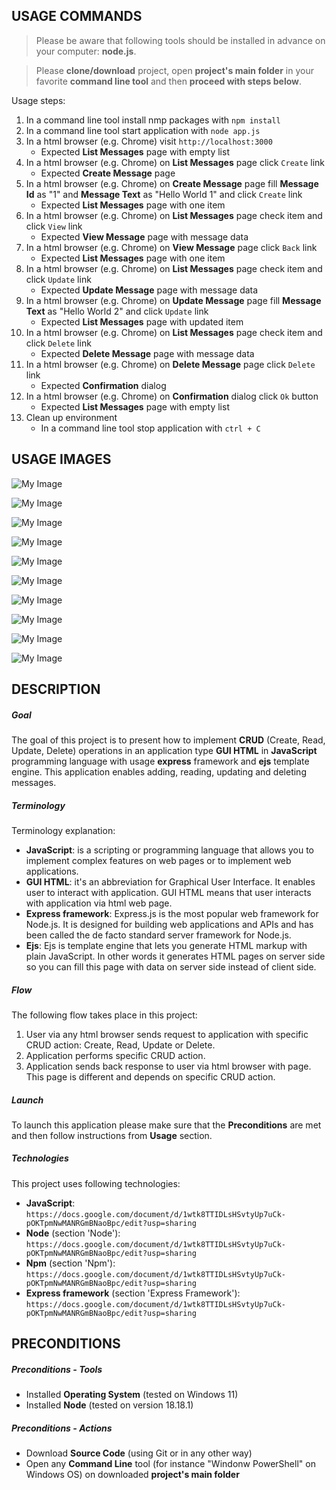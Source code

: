 USAGE COMMANDS
--------------

> Please be aware that following tools should be installed in advance on your computer: **node.js**. 

> Please **clone/download** project, open **project's main folder** in your favorite **command line tool** and then **proceed with steps below**. 

Usage steps:
1. In a command line tool install nmp packages with `npm install`
1. In a command line tool start application with `node app.js`
1. In a html browser (e.g. Chrome) visit `http://localhost:3000`
   * Expected **List Messages** page with empty list
1. In a html browser (e.g. Chrome) on **List Messages** page click `Create` link
   * Expected **Create Message** page
1. In a html browser (e.g. Chrome) on **Create Message** page fill **Message Id** as "1" and **Message Text** as "Hello World 1" and click `Create` link
   * Expected **List Messages** page with one item
1. In a html browser (e.g. Chrome) on **List Messages** page check item and click `View` link
   * Expected **View Message** page with message data
1. In a html browser (e.g. Chrome) on **View Message** page click `Back` link
   * Expected **List Messages** page with one item
1. In a html browser (e.g. Chrome) on **List Messages** page check item and click `Update` link
   * Expected **Update Message** page with message data
1. In a html browser (e.g. Chrome) on **Update Message** page fill **Message Text** as "Hello World 2" and click `Update` link
   * Expected **List Messages** page with updated item  
1. In a html browser (e.g. Chrome) on **List Messages** page check item and click `Delete` link
   * Expected **Delete Message** page with message data
1. In a html browser (e.g. Chrome) on **Delete Message** page click `Delete` link
   * Expected **Confirmation** dialog
1. In a html browser (e.g. Chrome) on **Confirmation** dialog click `Ok` button
   * Expected **List Messages** page with empty list
1. Clean up environment 
     * In a command line tool stop application with `ctrl + C`


USAGE IMAGES
------------

![My Image](readme-images/image-01.png)

![My Image](readme-images/image-02.png)

![My Image](readme-images/image-03.png)

![My Image](readme-images/image-04.png)

![My Image](readme-images/image-05.png)

![My Image](readme-images/image-06.png)

![My Image](readme-images/image-07.png)

![My Image](readme-images/image-08.png)

![My Image](readme-images/image-09.png)

![My Image](readme-images/image-10.png)


DESCRIPTION
-----------

##### Goal
The goal of this project is to present how to implement **CRUD** (Create, Read, Update, Delete) operations in an application type **GUI HTML** in **JavaScript** programming language with usage **express** framework and **ejs** template engine. This application enables adding, reading, updating and deleting messages.

##### Terminology
Terminology explanation:
* **JavaScript**: is a scripting or programming language that allows you to implement complex features on web pages or to implement web applications.
* **GUI HTML**: it's an abbreviation for Graphical User Interface. It enables user to interact with application. GUI HTML means that user interacts with application via html web page.
* **Express framework**: Express.js is the most popular web framework for Node.js. It is designed for building web applications and APIs and has been called the de facto standard server framework for Node.js.
* **Ejs**: Ejs is template engine that lets you generate HTML markup with plain JavaScript. In other words it generates HTML pages on server side so you can fill this page with data on server side instead of client side.

##### Flow
The following flow takes place in this project:
1. User via any html browser sends request to application with specific CRUD action: Create, Read, Update or Delete.
1. Application performs specific CRUD action.
1. Application sends back response to user via html browser with page. This page is different and depends on specific CRUD action.

##### Launch
To launch this application please make sure that the **Preconditions** are met and then follow instructions from **Usage** section.

##### Technologies
This project uses following technologies:
* **JavaScript**: `https://docs.google.com/document/d/1wtk8TTIDLsHSvtyUp7uCk-pOKTpmNwMANRGmBNaoBpc/edit?usp=sharing`
* **Node** (section 'Node'): `https://docs.google.com/document/d/1wtk8TTIDLsHSvtyUp7uCk-pOKTpmNwMANRGmBNaoBpc/edit?usp=sharing`
* **Npm** (section 'Npm'): `https://docs.google.com/document/d/1wtk8TTIDLsHSvtyUp7uCk-pOKTpmNwMANRGmBNaoBpc/edit?usp=sharing`
* **Express framework** (section 'Express Framework'): `https://docs.google.com/document/d/1wtk8TTIDLsHSvtyUp7uCk-pOKTpmNwMANRGmBNaoBpc/edit?usp=sharing`


PRECONDITIONS
-------------

##### Preconditions - Tools
* Installed **Operating System** (tested on Windows 11)
* Installed **Node** (tested on version 18.18.1)

##### Preconditions - Actions
* Download **Source Code** (using Git or in any other way) 
* Open any **Command Line** tool (for instance "Windonw PowerShell" on Windows OS) on downloaded **project's main folder**